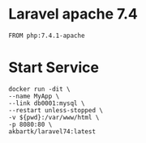 # Laravel apache 7.4

`FROM php:7.4.1-apache`

# Start Service

```
docker run -dit \
--name MyApp \
--link db0001:mysql \
--restart unless-stopped \
-v ${pwd}:/var/www/html \
-p 8080:80 \
akbartk/laravel74:latest
```